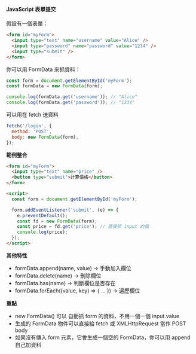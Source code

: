 #### JavaScript 表單提交

假設有一個表單：

```html
<form id="myForm">
  <input type="text" name="username" value="Alice" />
  <input type="password" name="password" value="1234" />
  <input type="submit" />
</form>
```

你可以用 FormData 來抓資料：

```js
const form = document.getElementById('myForm');
const formData = new FormData(form);

console.log(formData.get('username')); // "Alice"
console.log(formData.get('password')); // "1234"
```

可以用在 fetch 送資料

```js
fetch('/login', {
  method: 'POST',
  body: new FormData(form),
});
```

**範例整合**

```html
<form id="myForm">
  <input type="text" name="price" />
  <button type="submit">計算價格</button>
</form>

<script>
  const form = document.getElementById('myForm');

  form.addEventListener('submit', (e) => {
    e.preventDefault();
    const fd = new FormData(form);
    const price = fd.get('price'); // 直接抓 input 的值
    console.log(price);
  });
</script>
```

**其他特性**

- formData.append(name, value) → 手動加入欄位
- formData.delete(name) → 刪除欄位
- formData.has(name) → 判斷欄位是否存在
- formData.forEach((value, key) => { ... }) → 遍歷欄位

**重點**

- new FormData() 可以 自動抓 form 的資料，不用一個一個 input.value
- 生成的 FormData 物件可以直接給 fetch 或 XMLHttpRequest 當作 POST body
- 如果沒有傳入 form 元素，它會生成一個空的 FormData，你可以用 append 自己加資料
